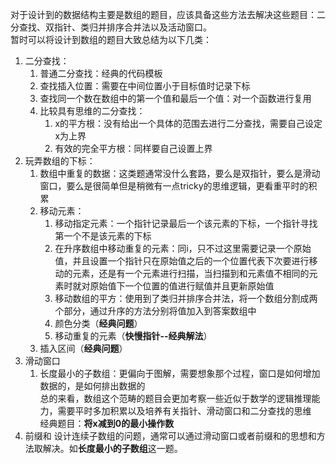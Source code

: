 对于设计到的数据结构主要是数组的题目，应该具备这些方法去解决这些题目：二分查找、双指针、类归并排序合并法以及活动窗口。  
暂时可以将设计到数组的题目大致总结为以下几类：   
1. 二分查找：  
    1. 普通二分查找：经典的代码模板  
    2. 查找插入位置：需要在中间位置小于目标值时记录下标  
    3. 查找同一个数在数组中的第一个值和最后一个值：对一个函数进行复用  
    4. 比较具有思维的二分查找：  
        1. x的平方根：没有给出一个具体的范围去进行二分查找，需要自己设定x为上界  
        2. 有效的完全平方根：同样要自己设置上界  
2. 玩弄数组的下标：  
    1. 数组中重复的数据：这类题通常没什么套路，要么是双指针，要么是滑动窗口，要么是很简单但是稍微有一点tricky的思维逻辑，更看重平时的积累  
    2. 移动元素：  
        1. 移动指定元素：一个指针记录最后一个该元素的下标，一个指针寻找第一个不是该元素的下标  
        2. 在升序数组中移动重复的元素：同i，只不过这里需要记录一个原始值，并且设置一个指针只在原始值之后的一个位置代表下次要进行移动的元素，还是有一个元素进行扫描，当扫描到和元素值不相同的元素时就对原始值下一个位置的值进行赋值并且更新原始值  
        3. 移动数组的平方：使用到了类归并排序合并法，将一个数组分割成两个部分，通过升序的方法分别将值加入到答案数组中  
        4. 颜色分类（**经典问题**）
        5. 移动重复的元素（**快慢指针--经典解法**）
    3. 插入区间（**经典问题**）
3. 滑动窗口  
    1. 长度最小的子数组：更偏向于图解，需要想象那个过程，窗口是如何增加数据的，是如何排出数据的  
总的来看，数组这个范畴的题目会更加考察一些近似于数学的逻辑推理能力，需要平时多加积累以及培养有关指针、滑动窗口和二分查找的思维  
    经典题目：**将x减到0的最小操作数**
4. 前缀和
   设计连续子数组的问题，通常可以通过滑动窗口或者前缀和的思想和方法取解决。如**长度最小的子数组**这一题。  